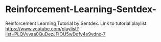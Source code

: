 # Reinforcement-Learning-Sentdex-
Reinforcement Learning Tutorial by Sentdex. Link to tutorial playlist: https://www.youtube.com/playlist?list=PLQVvvaa0QuDezJFIOU5wDdfy4e9vdnx-7


